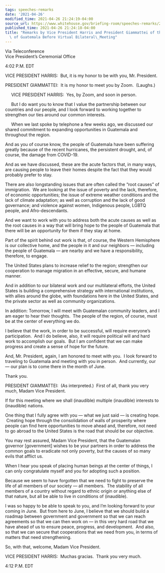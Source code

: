 ```yaml
---
tags: speeches-remarks
date: '2021-04-26'
modified_time: 2021-04-26 21:24:19-04:00
source_url: https://www.whitehouse.gov/briefing-room/speeches-remarks/2021/04/26/remarks-by-vice-president-harris-and-president-giammattei-of-the-republic-of-guatemala-before-virtual-bilateral-meeting/
published_time: 2021-04-26 21:24:18-04:00
title: "Remarks by Vice President Harris and President Giammattei of the Republic\
  \ of Guatemala Before Virtual Bilateral\_Meeting"
---
```

 
Via Teleconference  
Vice President’s Ceremonial Office  

4:02 P.M. EDT  
  
VICE PRESIDENT HARRIS:  But, it is my honor to be with you, Mr.
President.   
  
PRESIDENT GIAMMATTEI:  It is my honor to meet you by Zoom.  (Laughs.)  
  
     VICE PRESIDENT HARRIS:  Yes, by Zoom, and soon in person.    
  
     But I do want you to know that I value the partnership between our
countries and our people, and I look forward to working together to
strengthen our ties around our common interests.   
  
     When we last spoke by telephone a few weeks ago, we discussed our
shared commitment to expanding opportunities in Guatemala and throughout
the region.  
  
And as you of course know, the people of Guatemala have been suffering
greatly because of the recent hurricanes, the persistent drought, and,
of course, the damage from COVID-19.   
  
And as we have discussed, these are the acute factors that, in many
ways, are causing people to leave their homes despite the fact that they
would probably prefer to stay.  
  
There are also longstanding issues that are often called the “root
causes” of immigration.  We are looking at the issue of poverty and the
lack, therefore, of economic opportunities; the issue of extreme weather
conditions and the lack of climate adaptation; as well as corruption and
the lack of good governance; and violence against women, Indigenous
people, LGBTQ people, and Afro-descendants.  
  
And we want to work with you to address both the acute causes as well as
the root causes in a way that will bring hope to the people of Guatemala
that there will be an opportunity for them if they stay at home.     
  
Part of the spirit behind out work is that, of course, the Western
Hemisphere is our collective home, and the people in it and our
neighbors — including the people of Guatemala — are nearby and we have a
responsibility, therefore, to engage.  
  
The United States plans to increase relief to the region; strengthen our
cooperation to manage migration in an effective, secure, and humane
manner.   
  
And in addition to our bilateral work and our multilateral efforts, the
United States is building a comprehensive strategy with international
institutions, with allies around the globe, with foundations here in the
United States, and the private sector as well as community
organizations.  
  
In addition: Tomorrow, I will meet with Guatemalan community leaders,
and I am eager to hear their thoughts.  The people of the region, of
course, must be at the center of everything we do.  
  
I believe that the work, in order to be successful, will require
everyone’s participation.  And I do believe, also, it will require
political will and hard work to accomplish our goals.  But I am
confident that we can make progress and create a sense of hope for the
future.    
  
And, Mr. President, again, I am honored to meet with you.  I look
forward to traveling to Guatemala and meeting with you in person.  And
currently, our — our plan is to come there in the month of June.  
  
Thank you.    
  
PRESIDENT GIAMMATTEI:  (As interpreted.)  First of all, thank you very
much, Madam Vice President.   
  
If for this meeting where we shall (inaudible) multiple (inaudible)
interests to (inaudible) nations.    
  
One thing that I fully agree with you — what we just said — is creating
hope.  Creating hope through the consolidation of walls of prosperity
where people can find here opportunities to move ahead and, therefore,
not need to go abroad to the United States is the road that should be
our objective.  
  
You may rest assured, Madam Vice President, that the Guatemalan governor
\[government\] wishes to be your partners in order to address the common
goals to eradicate not only poverty, but the causes of so many evils
that afflict us.  
  
When I hear you speak of placing human beings at the center of things, I
can only congratulate myself and you for adopting such a position.  
  
Because we seem to have forgotten that we need to fight to preserve the
life of all members of our society — all members.  The stability of all
members of a country without regard to ethnic origin or anything else of
that nature, but all be able to live in conditions of (inaudible).  
  
I was so happy to be able to speak to you, and I’m looking forward to
your coming in June.  But from here to June, I believe that we should
build a roadmap between government and government so that we can reach
agreements so that we can then work on — in this very hard road that we
have ahead of us to ensure peace, progress, and development.  And also,
so that we can secure that cooperations that we need from you, in terms
of matters that need strengthening.    
  
So, with that, welcome, Madam Vice President.    
  
VICE PRESIDENT HARRIS:  Muchas gracias.  Thank you very much.    
  
4:12 P.M. EDT
